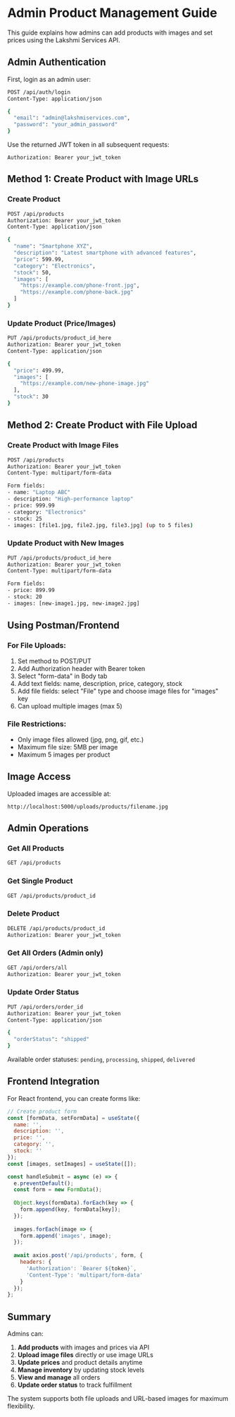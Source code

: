 # Admin Product Management Guide

This guide explains how admins can add products with images and set prices using the Lakshmi Services API.

## Admin Authentication

First, login as an admin user:
```bash
POST /api/auth/login
Content-Type: application/json

{
  "email": "admin@lakshmiservices.com",
  "password": "your_admin_password"
}
```

Use the returned JWT token in all subsequent requests:
```
Authorization: Bearer your_jwt_token
```

## Method 1: Create Product with Image URLs

### Create Product
```bash
POST /api/products
Authorization: Bearer your_jwt_token
Content-Type: application/json

{
  "name": "Smartphone XYZ",
  "description": "Latest smartphone with advanced features",
  "price": 599.99,
  "category": "Electronics",
  "stock": 50,
  "images": [
    "https://example.com/phone-front.jpg",
    "https://example.com/phone-back.jpg"
  ]
}
```

### Update Product (Price/Images)
```bash
PUT /api/products/product_id_here
Authorization: Bearer your_jwt_token
Content-Type: application/json

{
  "price": 499.99,
  "images": [
    "https://example.com/new-phone-image.jpg"
  ],
  "stock": 30
}
```

## Method 2: Create Product with File Upload

### Create Product with Image Files
```bash
POST /api/products
Authorization: Bearer your_jwt_token
Content-Type: multipart/form-data

Form fields:
- name: "Laptop ABC"
- description: "High-performance laptop"
- price: 999.99
- category: "Electronics"
- stock: 25
- images: [file1.jpg, file2.jpg, file3.jpg] (up to 5 files)
```

### Update Product with New Images
```bash
PUT /api/products/product_id_here
Authorization: Bearer your_jwt_token
Content-Type: multipart/form-data

Form fields:
- price: 899.99
- stock: 20
- images: [new-image1.jpg, new-image2.jpg]
```

## Using Postman/Frontend

### For File Uploads:
1. Set method to POST/PUT
2. Add Authorization header with Bearer token
3. Select "form-data" in Body tab
4. Add text fields: name, description, price, category, stock
5. Add file fields: select "File" type and choose image files for "images" key
6. Can upload multiple images (max 5)

### File Restrictions:
- Only image files allowed (jpg, png, gif, etc.)
- Maximum file size: 5MB per image
- Maximum 5 images per product

## Image Access

Uploaded images are accessible at:
```
http://localhost:5000/uploads/products/filename.jpg
```

## Admin Operations

### Get All Products
```bash
GET /api/products
```

### Get Single Product
```bash
GET /api/products/product_id
```

### Delete Product
```bash
DELETE /api/products/product_id
Authorization: Bearer your_jwt_token
```

### Get All Orders (Admin only)
```bash
GET /api/orders/all
Authorization: Bearer your_jwt_token
```

### Update Order Status
```bash
PUT /api/orders/order_id
Authorization: Bearer your_jwt_token
Content-Type: application/json

{
  "orderStatus": "shipped"
}
```

Available order statuses: `pending`, `processing`, `shipped`, `delivered`

## Frontend Integration

For React frontend, you can create forms like:

```jsx
// Create product form
const [formData, setFormData] = useState({
  name: '',
  description: '',
  price: '',
  category: '',
  stock: ''
});
const [images, setImages] = useState([]);

const handleSubmit = async (e) => {
  e.preventDefault();
  const form = new FormData();
  
  Object.keys(formData).forEach(key => {
    form.append(key, formData[key]);
  });
  
  images.forEach(image => {
    form.append('images', image);
  });
  
  await axios.post('/api/products', form, {
    headers: {
      'Authorization': `Bearer ${token}`,
      'Content-Type': 'multipart/form-data'
    }
  });
};
```

## Summary

Admins can:
1. **Add products** with images and prices via API
2. **Upload image files** directly or use image URLs
3. **Update prices** and product details anytime
4. **Manage inventory** by updating stock levels
5. **View and manage** all orders
6. **Update order status** to track fulfillment

The system supports both file uploads and URL-based images for maximum flexibility.
